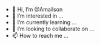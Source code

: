 - 👋 Hi, I’m @Amailson
- 👀 I’m interested in ...
- 🌱 I’m currently learning ...
- 💞️ I’m looking to collaborate on ...
- 📫 How to reach me ...

<!---
Amailson/Amailson is a ✨ special ✨ repository because its `README.md` (this file) appears on your GitHub profile.
You can click the Preview link to take a look at your changes.
--->
